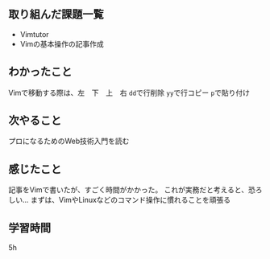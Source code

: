  ##  取り組んだ課題一覧
- Vimtutor
- Vimの基本操作の記事作成

 ##  わかったこと
Vimで移動する際は、左<h>　下<j>　上<k>　右<l>
`dd`で行削除
`yy`で行コピー
`p`で貼り付け


 ##  次やること
プロになるためのWeb技術入門を読む

 ##  感じたこと
記事をVimで書いたが、すごく時間がかかった。
これが実務だと考えると、恐ろしい...
まずは、VimやLinuxなどのコマンド操作に慣れることを頑張る

 ##  学習時間
5h